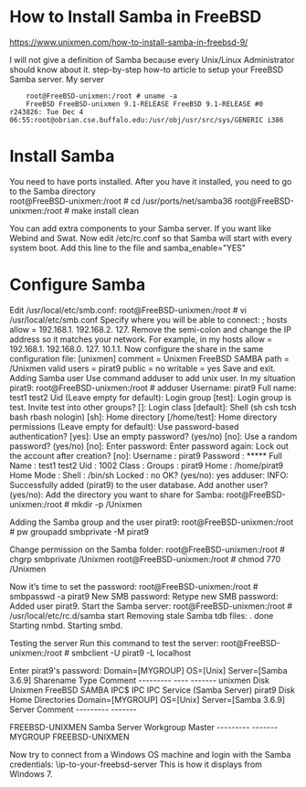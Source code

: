 # How to Install Samba in FreeBSD

https://www.unixmen.com/how-to-install-samba-in-freebsd-9/

I will not give a definition of Samba because every Unix/Linux Administrator should know about it. step-by-step how-to article to setup your FreeBSD Samba server.
My server
    
        root@FreeBSD-unixmen:/root # uname -a
        FreeBSD FreeBSD-unixmen 9.1-RELEASE FreeBSD 9.1-RELEASE #0 r243826: Tue Dec 4 06:55:root@obrian.cse.buffalo.edu:/usr/obj/usr/src/sys/GENERIC i386

# Install Samba

You need to have ports installed. After you have it installed, you need to go to the Samba directory        
        root@FreeBSD-unixmen:/root # cd /usr/ports/net/samba36
        root@FreeBSD-unixmen:/root # make install clean

You can add extra components to your Samba server. If you want like Webind and Swat.
Now edit /etc/rc.conf so that Samba will start with every system boot. Add this line to the file and                    samba_enable="YES"

# Configure Samba
Edit /usr/local/etc/smb.conf:
        root@FreeBSD-unixmen:/root # vi /usr/local/etc/smb.conf
Specify where you will be able to connect:
        ; hosts allow = 192.168.1. 192.168.2. 127.
Remove the semi-colon and change the IP address so it matches your network. For example, in my hosts allow =            192.168.1. 192.168.0. 127. 10.1.1.
Now configure the share in the same configuration file:
        [unixmen]
        comment = Unixmen FreeBSD SAMBA
        path = /Unixmen
        valid users = pirat9
        public = no
        writable = yes
        Save and exit.
        Adding Samba user
Use command adduser to add unix user. In my situation pirat9:
        root@FreeBSD-unixmen:/root # adduser
        Username: pirat9
        Full name: test1 test2
        Uid (Leave empty for default):
        Login group [test]:
        Login group is test. Invite test into other groups? []:
        Login class [default]:
        Shell (sh csh tcsh bash rbash nologin) [sh]:
        Home directory [/home/test]:
        Home directory permissions (Leave empty for default):
        Use password-based authentication? [yes]:
        Use an empty password? (yes/no) [no]:
        Use a random password? (yes/no) [no]:
        Enter password:
        Enter password again:
        Lock out the account after creation? [no]:
        Username : pirat9
        Password : *****
        Full Name : test1 test2
        Uid : 1002
        Class :
        Groups : pirat9
        Home : /home/pirat9
        Home Mode :
        Shell : /bin/sh
        Locked : no
        OK? (yes/no): yes
        adduser: INFO: Successfully added (pirat9) to the user database.
        Add another user? (yes/no):
        Add the directory you want to share for Samba:
        root@FreeBSD-unixmen:/root # mkdir -p /Unixmen

Adding the Samba group and the user pirat9:
        root@FreeBSD-unixmen:/root # pw groupadd smbprivate -M pirat9

Change permission on the Samba folder:
        root@FreeBSD-unixmen:/root # chgrp smbprivate /Unixmen
        root@FreeBSD-unixmen:/root # chmod 770 /Unixmen

Now it’s time to set the password:
        root@FreeBSD-unixmen:/root # smbpasswd -a pirat9
        New SMB password:
        Retype new SMB password:
        Added user pirat9.
        Start the Samba server:
        root@FreeBSD-unixmen:/root # /usr/local/etc/rc.d/samba start
Removing stale Samba tdb files: . done
        Starting nmbd.
        Starting smbd.

Testing the server
Run this command to test the server:
        root@FreeBSD-unixmen:/root # smbclient -U pirat9 -L localhost

Enter pirat9's password:
        Domain=[MYGROUP] OS=[Unix] Server=[Samba 3.6.9]
        Sharename Type Comment
        --------- ---- -------
        unixmen Disk Unixmen FreeBSD SAMBA
        IPC$ IPC IPC Service (Samba Server)
        pirat9 Disk Home Directories
        Domain=[MYGROUP] OS=[Unix] Server=[Samba 3.6.9]
        Server Comment
    --------- -------

FREEBSD-UNIXMEN Samba Server
        Workgroup Master
        --------- -------
        MYGROUP FREEBSD-UNIXMEN

Now try to connect from a Windows OS machine and login with the Samba credentials:
        \\ip-to-your-freebsd-server
This is how it displays from Windows 7.
